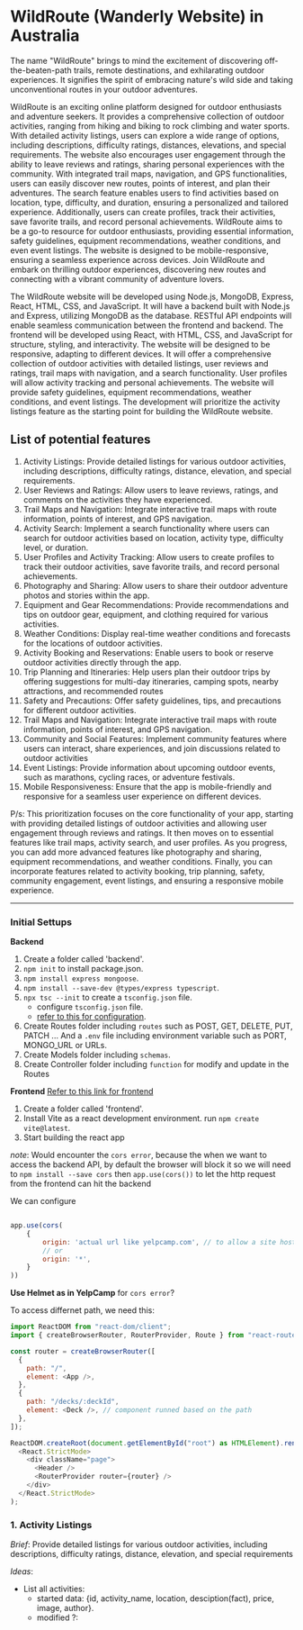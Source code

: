 # WildRoute (Wanderly Website) in Australia

The name "WildRoute" brings to mind the excitement of discovering off-the-beaten-path trails, remote destinations, and exhilarating outdoor experiences. It signifies the spirit of embracing nature's wild side and taking unconventional routes in your outdoor adventures.

WildRoute is an exciting online platform designed for outdoor enthusiasts and adventure seekers. It provides a comprehensive collection of outdoor activities, ranging from hiking and biking to rock climbing and water sports. With detailed activity listings, users can explore a wide range of options, including descriptions, difficulty ratings, distances, elevations, and special requirements. The website also encourages user engagement through the ability to leave reviews and ratings, sharing personal experiences with the community. With integrated trail maps, navigation, and GPS functionalities, users can easily discover new routes, points of interest, and plan their adventures. The search feature enables users to find activities based on location, type, difficulty, and duration, ensuring a personalized and tailored experience. Additionally, users can create profiles, track their activities, save favorite trails, and record personal achievements. WildRoute aims to be a go-to resource for outdoor enthusiasts, providing essential information, safety guidelines, equipment recommendations, weather conditions, and even event listings. The website is designed to be mobile-responsive, ensuring a seamless experience across devices. Join WildRoute and embark on thrilling outdoor experiences, discovering new routes and connecting with a vibrant community of adventure lovers.

The WildRoute website will be developed using Node.js, MongoDB, Express, React, HTML, CSS, and JavaScript. It will have a backend built with Node.js and Express, utilizing MongoDB as the database. RESTful API endpoints will enable seamless communication between the frontend and backend. The frontend will be developed using React, with HTML, CSS, and JavaScript for structure, styling, and interactivity. The website will be designed to be responsive, adapting to different devices. It will offer a comprehensive collection of outdoor activities with detailed listings, user reviews and ratings, trail maps with navigation, and a search functionality. User profiles will allow activity tracking and personal achievements. The website will provide safety guidelines, equipment recommendations, weather conditions, and event listings. The development will prioritize the activity listings feature as the starting point for building the WildRoute website.

## List of potential features

1. Activity Listings: Provide detailed listings for various outdoor activities, including descriptions, difficulty ratings, distance, elevation, and special requirements.
2. User Reviews and Ratings: Allow users to leave reviews, ratings, and comments on the activities they have experienced.
3. Trail Maps and Navigation: Integrate interactive trail maps with route information, points of interest, and GPS navigation.
4. Activity Search: Implement a search functionality where users can search for outdoor activities based on location, activity type, difficulty level, or duration.
5. User Profiles and Activity Tracking: Allow users to create profiles to track their outdoor activities, save favorite trails, and record personal achievements.
6. Photography and Sharing: Allow users to share their outdoor adventure photos and stories within the app.
7. Equipment and Gear Recommendations: Provide recommendations and tips on outdoor gear, equipment, and clothing required for various activities.
8. Weather Conditions: Display real-time weather conditions and forecasts for the locations of outdoor activities.
9. Activity Booking and Reservations: Enable users to book or reserve outdoor activities directly through the app.
10. Trip Planning and Itineraries: Help users plan their outdoor trips by offering suggestions for multi-day itineraries, camping spots, nearby attractions, and recommended routes
11. Safety and Precautions: Offer safety guidelines, tips, and precautions for different outdoor activities.
12. Trail Maps and Navigation: Integrate interactive trail maps with route information, points of interest, and GPS navigation.
13. Community and Social Features: Implement community features where users can interact, share experiences, and join discussions related to outdoor activities
14. Event Listings: Provide information about upcoming outdoor events, such as marathons, cycling races, or adventure festivals.
15. Mobile Responsiveness: Ensure that the app is mobile-friendly and responsive for a seamless user experience on different devices.

P/s: This prioritization focuses on the core functionality of your app, starting with providing detailed listings of outdoor activities and allowing user engagement through reviews and ratings. It then moves on to essential features like trail maps, activity search, and user profiles. As you progress, you can add more advanced features like photography and sharing, equipment recommendations, and weather conditions. Finally, you can incorporate features related to activity booking, trip planning, safety, community engagement, event listings, and ensuring a responsive mobile experience.

---

### **Initial Settups**

**Backend**

1. Create a folder called 'backend'.
2. `npm init` to install package.json.
3. `npm install express mongoose`.
4. `npm install --save-dev @types/express typescript`.
5. `npx tsc --init` to create a `tsconfig.json` file.
    - configure `tsconfig.json` file.
    - [refer to this for configuration](https://www.youtube.com/watch?v=qy8PxD3alWw&list=LL&index=3&t=1s).
6. Create Routes folder including `routes` such as POST, GET, DELETE, PUT, PATCH ... And a `.env` file including environment variable such as PORT, MONGO_URL or URLs.
7. Create Models folder including `schemas`.
8. Create Controller folder including `function` for modify and update in the Routes

**Frontend** [Refer to this link for frontend](https://www.youtube.com/watch?v=G_XyAfcLeqI&t=5s)

1. Create a folder called 'frontend'.
2. Install Vite as a react development environment. run `npm create vite@latest`.
3. Start building the react app

*note*: Would encounter the `cors error`, because the when we want to access the backend API, by default the browser will block it so we will need to `npm install --save cors` then `app.use(cors())` to let the http request from the frontend can hit the backend

We can configure

```javascript

app.use(cors(
    {
        origin: 'actual url like yelpcamp.com', // to allow a site hosted on the url origin to access the api
        // or
        origin: '*',
    }
))

```

**Use Helmet as in YelpCamp** for `cors error`?

To access differnet path, we need this:

```javascript
import ReactDOM from "react-dom/client";
import { createBrowserRouter, RouterProvider, Route } from "react-router-dom";

const router = createBrowserRouter([
  {
    path: "/",
    element: <App />,
  },
  {
    path: "/decks/:deckId",
    element: <Deck />, // component runned based on the path 
  },
]);

ReactDOM.createRoot(document.getElementById("root") as HTMLElement).render(
  <React.StrictMode>
    <div className="page">
      <Header />
      <RouterProvider router={router} />
    </div>
  </React.StrictMode>
);

```



### 1. Activity Listings



*Brief*: Provide detailed listings for various outdoor activities, including descriptions, difficulty ratings, distance, elevation, and special requirements

*Ideas*:

- List all activities:
  - started data: {id, activity_name, location, desciption(fact), price, image, author}.
  - modified ?:

